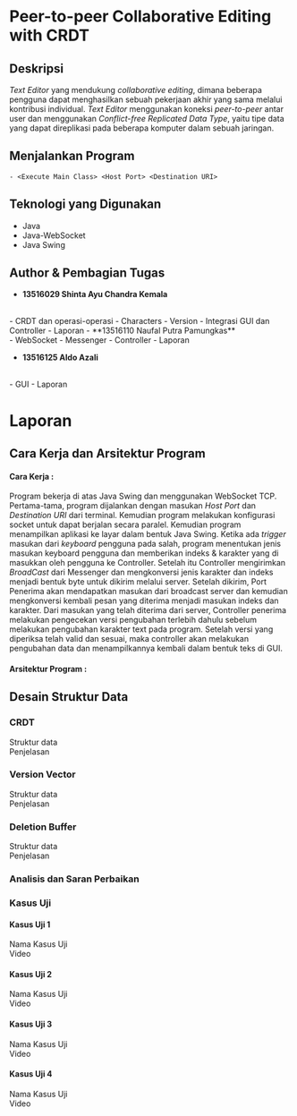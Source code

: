 # Peer-to-peer Collaborative Editing with CRDT

## Deskripsi
*Text Editor* yang mendukung *collaborative editing*, dimana beberapa pengguna dapat menghasilkan sebuah pekerjaan akhir yang sama melalui kontribusi individual.
*Text Editor* menggunakan koneksi *peer-to-peer* antar user dan menggunakan *Conflict-free Replicated Data Type*, yaitu tipe data yang dapat direplikasi pada beberapa komputer dalam sebuah jaringan.  

## Menjalankan Program
```
- <Execute Main Class> <Host Port> <Destination URI>
```
## Teknologi yang Digunakan
- Java
- Java-WebSocket
- Java Swing

## Author & Pembagian Tugas

- **13516029 Shinta Ayu Chandra Kemala** 
<br>
  - CRDT dan operasi-operasi
  - Characters
  - Version
  - Integrasi GUI dan Controller 
  - Laporan
- **13516110 Naufal Putra Pamungkas**
<br>
  - WebSocket
  - Messenger
  - Controller
  - Laporan
  
- **13516125 Aldo Azali** 
<br>
  - GUI
  - Laporan

# Laporan
## Cara Kerja dan Arsitektur Program
#### Cara Kerja :
Program bekerja di atas Java Swing dan menggunakan WebSocket TCP. Pertama-tama, program dijalankan dengan masukan *Host Port* dan *Destination URI* dari terminal. 
Kemudian program melakukan konfigurasi socket untuk dapat berjalan secara paralel. Kemudian program menampilkan aplikasi ke layar dalam bentuk Java Swing.
Ketika ada *trigger* masukan dari *keyboard* pengguna pada salah, program menentukan jenis masukan keyboard pengguna dan memberikan indeks & karakter yang di masukkan oleh pengguna ke Controller.
Setelah itu Controller mengirimkan *BroadCast* dari Messenger dan mengkonversi jenis karakter dan indeks menjadi bentuk byte untuk dikirim melalui server.
Setelah dikirim, Port Penerima akan mendapatkan masukan dari broadcast server dan kemudian mengkonversi kembali pesan yang diterima menjadi masukan indeks dan karakter.
Dari masukan yang telah diterima dari server, Controller penerima melakukan pengecekan versi pengubahan terlebih dahulu sebelum melakukan pengubahan karakter text pada program.
Setelah versi yang diperiksa telah valid dan sesuai, maka controller akan melakukan pengubahan data dan menampilkannya kembali dalam bentuk teks di GUI.

#### Arsitektur Program :


## Desain Struktur Data
### CRDT
Struktur data
<br>
Penjelasan

### Version Vector
Struktur data
<br>
Penjelasan

### Deletion Buffer 
Struktur data
<br>
Penjelasan

### Analisis dan Saran Perbaikan


### Kasus Uji
#### Kasus Uji 1
Nama Kasus Uji
<br>
Video

#### Kasus Uji 2
Nama Kasus Uji
<br>
Video

#### Kasus Uji 3
Nama Kasus Uji
<br>
Video


#### Kasus Uji 4
Nama Kasus Uji
<br>
Video
